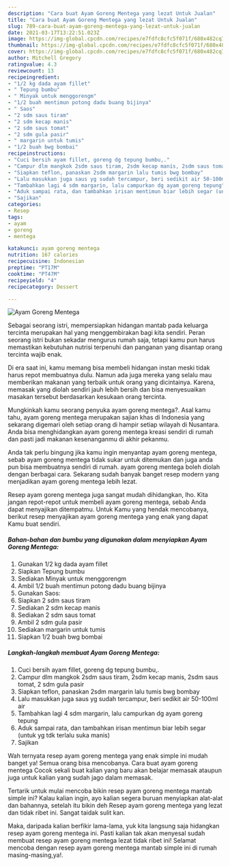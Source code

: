 ```yaml
---
description: "Cara buat Ayam Goreng Mentega yang lezat Untuk Jualan"
title: "Cara buat Ayam Goreng Mentega yang lezat Untuk Jualan"
slug: 789-cara-buat-ayam-goreng-mentega-yang-lezat-untuk-jualan
date: 2021-03-17T13:22:51.023Z
image: https://img-global.cpcdn.com/recipes/e7fdfc8cfc5f071f/680x482cq70/ayam-goreng-mentega-foto-resep-utama.jpg
thumbnail: https://img-global.cpcdn.com/recipes/e7fdfc8cfc5f071f/680x482cq70/ayam-goreng-mentega-foto-resep-utama.jpg
cover: https://img-global.cpcdn.com/recipes/e7fdfc8cfc5f071f/680x482cq70/ayam-goreng-mentega-foto-resep-utama.jpg
author: Mitchell Gregory
ratingvalue: 4.3
reviewcount: 13
recipeingredient:
- "1/2 kg dada ayam fillet"
- " Tepung bumbu"
- " Minyak untuk menggorengm"
- "1/2 buah mentimun potong dadu buang bijinya"
- " Saos"
- "2 sdm saus tiram"
- "2 sdm kecap manis"
- "2 sdm saus tomat"
- "2 sdm gula pasir"
- " margarin untuk tumis"
- "1/2 buah bwg bombai"
recipeinstructions:
- "Cuci bersih ayam fillet, goreng dg tepung bumbu,."
- "Campur dlm mangkok 2sdm saus tiram, 2sdm kecap manis, 2sdm saus tomat, 2 sdm gula pasir"
- "Siapkan teflon, panaskan 2sdm margarin lalu tumis bwg bombay"
- "Lalu masukkan juga saus yg sudah tercampur, beri sedikit air 50-100ml air"
- "Tambahkan lagi 4 sdm margarin, lalu campurkan dg ayam goreng tepung"
- "Aduk sampai rata, dan tambahkan irisan mentimun biar lebih segar (untuk yg tdk terlalu suka manis)"
- "Sajikan"
categories:
- Resep
tags:
- ayam
- goreng
- mentega

katakunci: ayam goreng mentega 
nutrition: 167 calories
recipecuisine: Indonesian
preptime: "PT17M"
cooktime: "PT47M"
recipeyield: "4"
recipecategory: Dessert

---
```



![Ayam Goreng Mentega](https://img-global.cpcdn.com/recipes/e7fdfc8cfc5f071f/680x482cq70/ayam-goreng-mentega-foto-resep-utama.jpg)

Sebagai seorang istri, mempersiapkan hidangan mantab pada keluarga tercinta merupakan hal yang menggembirakan bagi kita sendiri. Peran seorang istri bukan sekadar mengurus rumah saja, tetapi kamu pun harus memastikan kebutuhan nutrisi terpenuhi dan panganan yang disantap orang tercinta wajib enak.

Di era  saat ini, kamu memang bisa membeli hidangan instan meski tidak harus repot membuatnya dulu. Namun ada juga mereka yang selalu mau memberikan makanan yang terbaik untuk orang yang dicintainya. Karena, memasak yang diolah sendiri jauh lebih bersih dan bisa menyesuaikan masakan tersebut berdasarkan kesukaan orang tercinta. 



Mungkinkah kamu seorang penyuka ayam goreng mentega?. Asal kamu tahu, ayam goreng mentega merupakan sajian khas di Indonesia yang sekarang digemari oleh setiap orang di hampir setiap wilayah di Nusantara. Anda bisa menghidangkan ayam goreng mentega kreasi sendiri di rumah dan pasti jadi makanan kesenanganmu di akhir pekanmu.

Anda tak perlu bingung jika kamu ingin menyantap ayam goreng mentega, sebab ayam goreng mentega tidak sukar untuk ditemukan dan juga anda pun bisa membuatnya sendiri di rumah. ayam goreng mentega boleh diolah dengan berbagai cara. Sekarang sudah banyak banget resep modern yang menjadikan ayam goreng mentega lebih lezat.

Resep ayam goreng mentega juga sangat mudah dihidangkan, lho. Kita jangan repot-repot untuk membeli ayam goreng mentega, sebab Anda dapat menyajikan ditempatmu. Untuk Kamu yang hendak mencobanya, berikut resep menyajikan ayam goreng mentega yang enak yang dapat Kamu buat sendiri.

<!--inarticleads1-->

##### Bahan-bahan dan bumbu yang digunakan dalam menyiapkan Ayam Goreng Mentega:

1. Gunakan 1/2 kg dada ayam fillet
1. Siapkan  Tepung bumbu
1. Sediakan  Minyak untuk menggorengm
1. Ambil 1/2 buah mentimun potong dadu buang bijinya
1. Gunakan  Saos:
1. Siapkan 2 sdm saus tiram
1. Sediakan 2 sdm kecap manis
1. Sediakan 2 sdm saus tomat
1. Ambil 2 sdm gula pasir
1. Sediakan  margarin untuk tumis
1. Siapkan 1/2 buah bwg bombai




<!--inarticleads2-->

##### Langkah-langkah membuat Ayam Goreng Mentega:

1. Cuci bersih ayam fillet, goreng dg tepung bumbu,.
1. Campur dlm mangkok 2sdm saus tiram, 2sdm kecap manis, 2sdm saus tomat, 2 sdm gula pasir
1. Siapkan teflon, panaskan 2sdm margarin lalu tumis bwg bombay
1. Lalu masukkan juga saus yg sudah tercampur, beri sedikit air 50-100ml air
1. Tambahkan lagi 4 sdm margarin, lalu campurkan dg ayam goreng tepung
1. Aduk sampai rata, dan tambahkan irisan mentimun biar lebih segar (untuk yg tdk terlalu suka manis)
1. Sajikan




Wah ternyata resep ayam goreng mentega yang enak simple ini mudah banget ya! Semua orang bisa mencobanya. Cara buat ayam goreng mentega Cocok sekali buat kalian yang baru akan belajar memasak ataupun juga untuk kalian yang sudah jago dalam memasak.

Tertarik untuk mulai mencoba bikin resep ayam goreng mentega mantab simple ini? Kalau kalian ingin, ayo kalian segera buruan menyiapkan alat-alat dan bahannya, setelah itu bikin deh Resep ayam goreng mentega yang lezat dan tidak ribet ini. Sangat taidak sulit kan. 

Maka, daripada kalian berfikir lama-lama, yuk kita langsung saja hidangkan resep ayam goreng mentega ini. Pasti kalian tak akan menyesal sudah membuat resep ayam goreng mentega lezat tidak ribet ini! Selamat mencoba dengan resep ayam goreng mentega mantab simple ini di rumah masing-masing,ya!.

